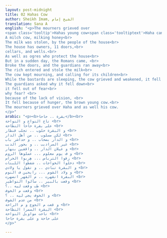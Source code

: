 ```yaml
---
layout: post-midnight
title: 02 Hahas Cow
author: Sheikh Imam, الشيخ إمام
translation: Sana A
english: "<p>The mourners grieved over 
<span class='tooltip'>Hahas young cow<span class='tooltiptext'>Haha can refer to both an Egyptian name, but also to the words a farmer would yell at his stock to move.</span></span><br>
A milch cow, milking honey<br>
The milk was stolen, by the people of the house<br>
The house has owners, 11 doors,<br>
cellars, and wells.<br>
As well as ogres who protect the house<br>
But in a sudden day, the Romans came, <br>
Broke the doors, and the guardians ran away<br>
The rich entered and stole the milk<br>
The cow kept mourning, and calling for its children<br>
While the bastards are sleeping, the cow grieved and weakened, it fell down in the well. <br>
The guardians asked why it fell down<br>
it fell out of fear<br>
why fear? <br>
because of the lack of vision, <br>
It fell because of hunger, the brown young cow.<br>
The mourners grieved over Haha and as well his cow.  
</p>"
arabic: "<p><b>بقرة .. حاحا</b><br>
ناح النواح و النواحة <br>
على بقرة حاحا النطاحة <br>
و البقرة حلوب .. تحلب قنطار <br>
لكن مسلوب .. من أهل الدار <br>
و الدار بصحاب .. و حداشر باب <br>
غير السراديب .. و بحور الديب <br>
و غيلان الدار .. واقفين بنهار <br>
و ف يوم معلوم ... عملوها الروم <br>
زقوا الترباس ... هِربوا الحراس <br>
دخلوا الخواجات .. شفطوا اللبنات <br>
و البقرة تنادي .. و تقول يا ولادي <br>
و ولاد الشوم ... رايحين ف النوم <br>
البقرة انقهرت .. م القهر انصهرت <br>
وقعت بالبير .. سألوا النواطير <br>
طب وقعت ليه ..؟ <br>
وقعت م الخوف <br>
و الخوف يجي ليه .. ؟ <br>
من عدم الشوف <br>
و قعت م الجوع و م الراحة <br>
البقرة السمرا النطاحة <br>
ناحت مواويل النواحة <br>
على حاحة و على بقرة حاحا
</p>"

---
```

